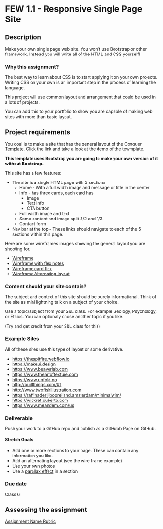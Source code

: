 # FEW 1.1 - Responsive Single Page Site

## Description 

Make your own single page web site. You won't use Bootstrap or other framework. Instead you will write all of the HTML and CSS yourself! 

### Why this assignment?

The best way to learn about CSS is to start applying it on your own projects. Writing CSS on your own is an important step in the process of learning the language. 

This project will use common layout and arrangement that could be used in a lots of projects. 

You can add this to your portfolio to show you are capable of making web sites with more than basic layout. 

## Project requirements

You goal is to make a site that has the general layout of the [Conquer Template](https://www.free-css.com/free-css-templates/page196/conquer). Click the link and take a look at the demo of the tewmplate. 

**This template uses Bootstrap you are going to make your own version of it without Bootstrap.**

This site has a few features: 

- The site is a single HTML page with 5 sections
  - Home - With a full width image and message or title in the center
  - Info - has three cards, each card has
    - Image
    - Text info
    - CTA button
  - Full width image and text
  - Some content and image split 3/2 and 1/3
  - Contact form
- Nav bar at the top - These links should navigate to each of the 5 sections within this page.

Here are some wireframes images showing the general layout you are shooting for. 

- [Wireframe](images/Wireframe.png)
- [Wireframe with flex notes](images/Wireframe-with-flex-notes.png)
- [Wireframe card flex](images/Wireframe-with-card-notes.png)
- [Wireframe Alternating layout](images/Wireframe-with-alternating-layout.png)

### Content should your site contain? 

The subject and context of this site should be purely informational. Think of the site as mini lightning talk on a subject of your choice. 

Use a topic/subject from your S&L class. For example Geology, Psychology, or Ethics. You can optionaly chose another topic if you like.

(Try and get credit from your S&L class for this)

### Example Sites 

All of these sites use this type of layout or some derivative. 

- https://thespitfire.webflow.io
- https://makeui.design
- https://www.beaverlab.com
- https://www.theartoftexture.com
- https://www.unfold.no
- http://builtthings.com/#1
- http://www.twofishillustration.com
- https://raffinaderij.booreiland.amsterdam/minimalwim/
- https://wickret.cuberto.com
- https://www.meandem.com/us

### Deliverable

Push your work to a GitHub repo and publish as a GitHubb Page on GitHub.

#### Stretch Goals

- Add one or more sections to your page. These can contain any information you like. 
- Add an alternating layout (see the wire frame example)
- Use your own photos
- Use a [parallax effect](https://www.w3schools.com/howto/howto_css_parallax.asp) in a section 

### Due date

Class 6

## Assessing the assignment

[Assignment Name Rubric](./assignment-03-rubric.md)
